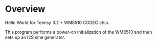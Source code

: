 Overview
========
Hello World for Teensy 3.2 + WM8510 CODEC chip.

This program performs a power-on initialization 
of the WM8510 and then sets up an I2S sine generator.

